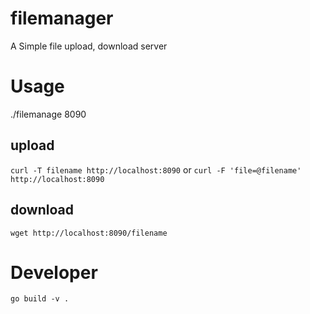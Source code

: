 # filemanager
A Simple file upload, download server

# Usage

./filemanage 8090

## upload

`curl -T filename http://localhost:8090`
or
`curl -F 'file=@filename' http://localhost:8090`

## download

`wget http://localhost:8090/filename`

# Developer

`go build -v .`
